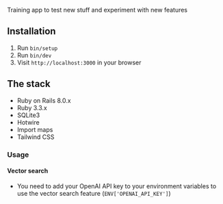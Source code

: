 Training app to test new stuff and experiment with new features

## Installation

1. Run `bin/setup`
2. Run `bin/dev`
3. Visit `http://localhost:3000` in your browser

## The stack

- Ruby on Rails 8.0.x
- Ruby 3.3.x
- SQLite3
- Hotwire
- Import maps
- Tailwind CSS

### Usage
#### Vector search
- You need to add your OpenAI API key to your environment variables to use the vector search feature (`ENV['OPENAI_API_KEY']`)
